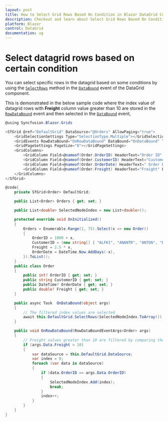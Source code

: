 ```yaml
---
layout: post
title: How to Select Grid Rows Based On Condition in Blazor DataGrid Component | Syncfusion
description: Checkout and learn about Select Grid Rows Based On Condition in Blazor DataGrid component of Syncfusion, and more details.
platform: Blazor
control: DataGrid
documentation: ug
---
```


# Select datagrid rows based on certain condition

You can select specific rows in the datagrid based on some conditions by using the [`SelectRows`](https://help.syncfusion.com/cr/blazor/Syncfusion.Blazor.Grids.SfGrid-1.html#Syncfusion_Blazor_Grids_SfGrid_1_SelectRows_System_Double___) method in the [`DataBound`](https://help.syncfusion.com/cr/blazor/Syncfusion.Blazor.Grids.GridEvents-1.html#Syncfusion_Blazor_Grids_GridEvents_1_DataBound) event of the DataGrid component.

This is demonstrated in the below sample code where the index value of datagrid rows with **Freight** column value greater than 10 are stored in the [`RowDataBound`](https://help.syncfusion.com/cr/blazor/Syncfusion.Blazor.Grids.GridEvents-1.html#Syncfusion_Blazor_Grids_GridEvents_1_RowDataBound) event and then selected in the [`DataBound`](https://help.syncfusion.com/cr/blazor/Syncfusion.Blazor.Grids.GridEvents-1.html#Syncfusion_Blazor_Grids_GridEvents_1_DataBound) event,

```csharp
@using Syncfusion.Blazor.Grids

<SfGrid @ref="DefaultGrid" DataSource="@Orders" AllowPaging="true">
    <GridSelectionSettings Type="SelectionType.Multiple"></GridSelectionSettings>
    <GridEvents RowDataBound="OnRowDataBound" DataBound="OnDataBound" TValue="Order"></GridEvents>
    <GridPageSettings PageSize="8"></GridPageSettings>
    <GridColumns>
        <GridColumn Field=@nameof(Order.OrderID) HeaderText="Order ID" TextAlign="TextAlign.Right" Width="120"></GridColumn>
        <GridColumn Field=@nameof(Order.CustomerID) HeaderText="Customer Name" TextAlign="TextAlign.Right" Width="120"></GridColumn>
        <GridColumn Field=@nameof(Order.OrderDate) HeaderText=" Order Date" Format="d" Type=ColumnType.Date TextAlign="TextAlign.Right" Width="120"></GridColumn>
        <GridColumn Field=@nameof(Order.Freight) HeaderText="Freight" Format="C2" TextAlign="TextAlign.Right" Width="120"></GridColumn>
    </GridColumns>
</SfGrid>

@code{
    private SfGrid<Order> DefaultGrid;

    public List<Order> Orders { get; set; }

    public List<double> SelectedNodeIndex = new List<double>();

    protected override void OnInitialized()
    {
        Orders = Enumerable.Range(1, 75).Select(x => new Order()
        {
            OrderID = 1000 + x,
            CustomerID = (new string[] { "ALFKI", "ANANTR", "ANTON", "BLONP", "BOLID" })[new Random().Next(5)],
            Freight = 2.5 * x,
            OrderDate = DateTime.Now.AddDays(-x),
        }).ToList();
    }
    public class Order
    {
        public int? OrderID { get; set; }
        public string CustomerID { get; set; }
        public DateTime? OrderDate { get; set; }
        public double? Freight { get; set; }
    }

    public async Task  OnDataBound(object args)
    {
        // The filtered index values are selected
        await this.DefaultGrid.SelectRows(SelectedNodeIndex.ToArray());
    }

    public void OnRowDataBound(RowDataBoundEventArgs<Order> args)
    {
        // Freight values greater than 10 are filtered by comparing the primary column values
        if (args.Data.Freight > 10)
        {
            var dataSource = this.DefaultGrid.DataSource;
            var index = 0;
            foreach (var data in dataSource)
            {
                if (data.OrderID == args.Data.OrderID)
                {
                    SelectedNodeIndex.Add(index);
                    break;
                }
                index++;
            }
        }
    }
}
```
